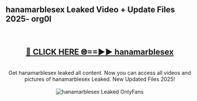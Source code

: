 <h2>hanamarblesex Leaked Video + Update Files 2025- org0l</h2>
<br>
<div align="center">
<h2><a href="https://libra.edu.pl?hanamarblesex" rel="nofollow">🔴 CLICK HERE 🌐==►► hanamarblesex</a></h2>
<br>
Get hanamarblesex leaked all content. Now you can access all videos and pictures of hanamarblesex Leaked. New Updated Files 2025!
<br>
<br>
<a href="https://libra.edu.pl?hanamarblesex" rel="nofollow" data-target="animated-image.originalLink"><img src="https://i.ibb.co.com/WyWwxjT/player-gif2.gif" alt="hanamarblesex Leaked OnlyFans" style="max-width: 100%; display: inline-block;" data-target="animated-image.originalImage"></a>
</div>
<br>